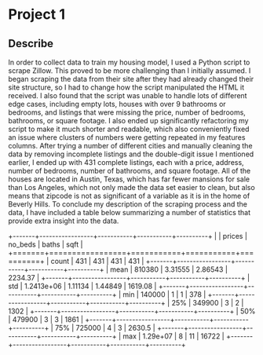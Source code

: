 # Project 1

## Describe

In order to collect data to train my housing model, I used a Python script to scrape Zillow. This proved to be more challenging than I initially assumed. I began scraping the data from their site after they had already changed their site structure, so I had to change how the script manipulated the HTML it received. I also found that the script was unable to handle lots of different edge cases, including empty lots, houses with over 9 bathrooms or bedrooms, and listings that were missing the price, number of bedrooms, bathrooms, or square footage. I also ended up significantly refactoring my script to make it much shorter and readable, which also conveniently fixed an issue where clusters of numbers were getting repeated in my features columns. After trying a number of different cities and manually cleaning the data by removing incomplete listings and the double-digit issue I mentioned earlier, I ended up with 431 complete listings, each with a price, address, number of bedrooms, number of bathrooms, and square footage. All of the houses are located in Austin, Texas, which has far fewer mansions for sale than Los Angeles, which not only made the data set easier to clean, but also means that zipcode is not as significant of a variable as it is in the home of Beverly Hills. To conclude my description of the scraping process and the data, I have included a table below summarizing a number of statistics that provide extra insight into the data.

+-------+-----------------+-----------+-----------+----------+
|       |          prices |   no_beds |     baths |     sqft |
+=======+=================+===========+===========+==========+
| count |    431          | 431       | 431       |   431    |
+-------+-----------------+-----------+-----------+----------+
| mean  | 810380          |   3.31555 |   2.86543 |  2234.37 |
+-------+-----------------+-----------+-----------+----------+
| std   |      1.2413e+06 |   1.11134 |   1.44849 |  1619.08 |
+-------+-----------------+-----------+-----------+----------+
| min   | 140000          |   1       |   1       |   378    |
+-------+-----------------+-----------+-----------+----------+
| 25%   | 349900          |   3       |   2       |  1302    |
+-------+-----------------+-----------+-----------+----------+
| 50%   | 479900          |   3       |   3       |  1861    |
+-------+-----------------+-----------+-----------+----------+
| 75%   | 725000          |   4       |   3       |  2630.5  |
+-------+-----------------+-----------+-----------+----------+
| max   |      1.29e+07   |   8       |  11       | 16722    |
+-------+-----------------+-----------+-----------+----------+